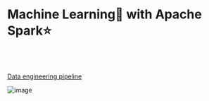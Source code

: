 # Machine Learning🤖 with Apache Spark⭐


<br>
<br>




[Data engineering pipeline](https://www.coursera.org/learn/machine-learning-with-apache-spark/home/welcome)


![image](https://github.com/Kmohamedalie/Machine-Learning-with-Apache-Spark/assets/63104472/c9131088-02ff-42a5-ba70-02fc57c4784e)
